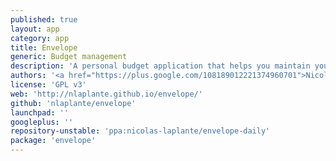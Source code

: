 ```yaml
---
published: true
layout: app
category: app
title: Envelope
generic: Budget management
description: 'A personal budget application that helps you maintain your personal budget by using the tried-and-true envelope system. You designate spending categories (envelopes) and distribute your monthly income into them.'
authors: '<a href="https://plus.google.com/108189012221374960701">Nicolas Laplante</a>'
license: 'GPL v3'
web: 'http://nlaplante.github.io/envelope/'
github: 'nlaplante/envelope'
launchpad: ''
googleplus: ''
repository-unstable: 'ppa:nicolas-laplante/envelope-daily'
package: 'envelope'
---
```

